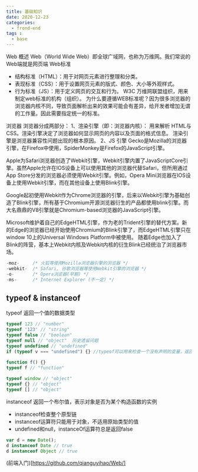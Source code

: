 ```yaml
---
title: 基础知识
date: 2020-12-23
categories:
  - frond-end
tags :
  - base
---
```

Web 概述
Web（World Wide Web）即全球广域网，也称为万维网。我们常说的Web端就是网页端
Web标准 
- 结构标准（HTML）：用于对网页元素进行整理和分类。
- 表现标准（CSS）：用于设置网页元素的版式、颜色、大小等外观样式。
- 行为标准（JS）：用于定义网页的交互和行为。
W3C 万维网联盟组织，用来制定web标准的机构（组织）。
为什么要遵循WEB标准呢？因为很多浏览器的浏览器内核不同，导致页面解析出来的效果可能会有差异，给开发者增加无谓的工作量。因此需要指定统一的标准。

浏览器
浏览器分成两部分：
1、渲染引擎（即：浏览器内核）：
用来解析 HTML与CSS。渲染引擎决定了浏览器如何显示网页的内容以及页面的格式信息。
渲染引擎是浏览器兼容性问题出现的根本原因。
2、JS 引擎
Gecko是Mozilla的浏览器引擎，在Firefox中使用，SpiderMonkey是Firefox的JavaScript引擎。

Apple为Safari浏览器创造了Webkit引擎，Webkit引擎内置了JavaScriptCore引擎。虽然Apple允许在IOS设备上可以使用其他的浏览器代替Safari，但所用通过App Store分发的浏览器必须使用Webkit引擎。例如，Opera Mini浏览器在IOS设备上使用Webkit引擎，而在其他设备上使用Blink引擎。

Google起初使用Webkit作为Chrome浏览器的引擎，后来以Webkit引擎为基础创造了Blink引擎，所有基于Chromium开源浏览器衍生的产品都使用blink引擎。而大名鼎鼎的V8引擎就是Chromium-based浏览器的JavaScript引擎。

Microsoft维护着自己的EdgeHTML引擎，作为老的Trident引擎的替代方案。新的Edge的浏览器已经开始使用Chromium的Blink引擎了，而EdgeHTML引擎只在window 10上的Universal Windows Platform中被使用。
随着Edge也加入了Blink的阵营，基本上Webkit内核及Webkit内核的衍生Blink已经统治了浏览器市场。
```js
-moz-     /* 火狐等使用Mozilla浏览器引擎的浏览器 */
-webkit-  /* Safari, 谷歌浏览器等使用Webkit引擎的浏览器 */
-o-       /* Opera浏览器(早期) */
-ms-      /* Internet Explorer (不一定) */ 
```
## typeof & instanceof
typeof 返回一个值的数据类型
```js
typeof 123 // "number"
typeof '123' // "string"
typeof false // "boolean"
typeof null // "object"  历史遗留问题
typeof undefined // "undefined" 
if (typeof v === "undefined") {} //typeof可以用来检查一个没有声明的变量，返回“undefined”而不报错
 
function f() {}
typeof f // "function"

typeof window // "object"
typeof {} // "object"
typeof [] // "object"
```
instanceof 返回一个布尔值，表示对象是否为某个构造函数的实例
- instanceof检查整个原型链
- instanceof运算符只能用于对象，不适用原始类型的值
- undefined和null，instanceOf运算符总是返回false
```js
var d = new Date();
d instanceof Date // true
d instanceof Object // true
```
(前端入门)[https://github.com/qianguyihao/Web/]